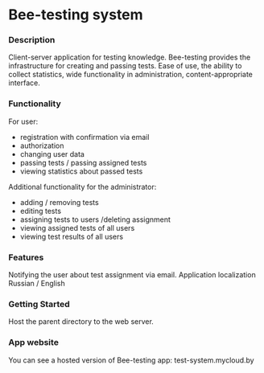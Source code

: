 # Bee-testing system

### Description
Client-server application for testing knowledge. Bee-testing provides the infrastructure for creating and passing tests. Ease of use,  the ability to collect statistics, wide functionality in administration, content-appropriate interface.

### Functionality

For user:
- registration with confirmation via email
- authorization
- changing user data
- passing tests / passing assigned tests
- viewing statistics about passed tests

Additional functionality for the administrator:
- adding / removing tests
- editing tests
- assigning tests to users /deleting assignment 
- viewing assigned tests of all users
- viewing test results of all users

### Features
Notifying the user about test assignment via email.
Application localization Russian / English

### Getting Started
Host the parent directory to the web server.

### App website
You can see a hosted version of Bee-testing app:
test-system.mycloud.by

